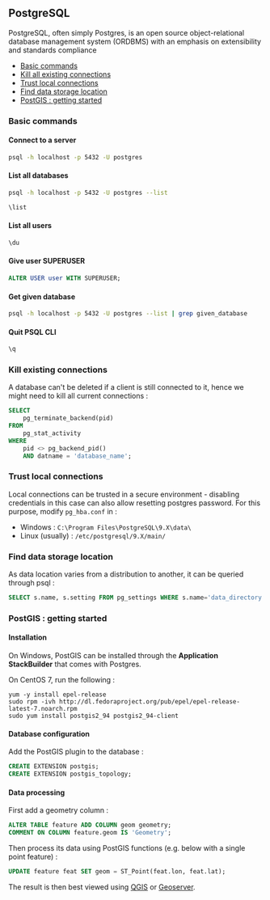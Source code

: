 ## PostgreSQL
PostgreSQL, often simply Postgres, is an open source object-relational database management system (ORDBMS) with an emphasis on extensibility and standards compliance

* [Basic commands](#basic-commands)
* [Kill all existing connections](#kill-existing-connections)
* [Trust local connections](#trust-local-connections)
* [Find data storage location](#find-data-storage-location)
* [PostGIS : getting started](#postgis-getting-started)

### Basic commands
#### Connect to a server
```bash
psql -h localhost -p 5432 -U postgres
```

#### List all databases
```bash
psql -h localhost -p 5432 -U postgres --list

\list
```
#### List all users
```bash
\du
```
#### Give user SUPERUSER
```sql
ALTER USER user WITH SUPERUSER;
```
#### Get given database
```bash
psql -h localhost -p 5432 -U postgres --list | grep given_database
```
#### Quit PSQL CLI
```bash
\q
```

### Kill existing connections
A database can't be deleted if a client is still connected to it, hence we might need to kill all current connections :
```sql
SELECT 
    pg_terminate_backend(pid) 
FROM 
    pg_stat_activity 
WHERE 
    pid <> pg_backend_pid()
    AND datname = 'database_name';
```

### Trust local connections
Local connections can be trusted in a secure environment - disabling credentials in this case can also allow resetting postgres password. For this purpose, modify `pg_hba.conf` in :
* Windows : `C:\Program Files\PostgreSQL\9.X\data\`
* Linux (usually) : `/etc/postgresql/9.X/main/`

### Find data storage location
As data location varies from a distribution to another, it can be queried through psql :

```sql
SELECT s.name, s.setting FROM pg_settings WHERE s.name='data_directory';
```
### PostGIS : getting started

#### Installation
On Windows, PostGIS can be installed through the **Application StackBuilder** that comes with Postgres.

On CentOS 7, run the following :
```shell
yum -y install epel-release
sudo rpm -ivh http://dl.fedoraproject.org/pub/epel/epel-release-latest-7.noarch.rpm
sudo yum install postgis2_94 postgis2_94-client
```

#### Database configuration
Add the PostGIS plugin to the database :
```sql
CREATE EXTENSION postgis;
CREATE EXTENSION postgis_topology;
```

#### Data processing

First add a geometry column :
```sql
ALTER TABLE feature ADD COLUMN geom geometry;
COMMENT ON COLUMN feature.geom IS 'Geometry';
```
Then process its data using PostGIS functions (e.g. below with a single point feature) :
```sql
UPDATE feature feat SET geom = ST_Point(feat.lon, feat.lat);
```

The result is then best viewed using [QGIS](https://www.qgis.org/) or [Geoserver](http://geoserver.org/).
